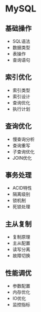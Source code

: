 # MySQL

## 基础操作
- SQL语法
- 数据类型
- 表操作
- 查询语句

## 索引优化
- 索引类型
- 索引设计
- 查询优化
- 执行计划

## 查询优化
- 慢查询分析
- 查询重写
- 子查询优化
- JOIN优化

## 事务处理
- ACID特性
- 隔离级别
- 锁机制
- 死锁处理

## 主从复制
- 复制原理
- 主从配置
- 读写分离
- 故障切换

## 性能调优
- 参数配置
- 内存优化
- IO优化
- 监控指标 